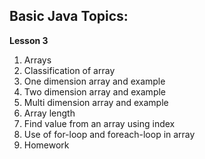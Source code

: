 ## Basic Java Topics:

**Lesson 3**
01.	Arrays
02. Classification of array 
03. One dimension array and example
04. Two dimension array and example
05. Multi dimension array and example 
06. Array length 
07. Find value from an array using index
08. Use of for-loop and foreach-loop in array
09. Homework 